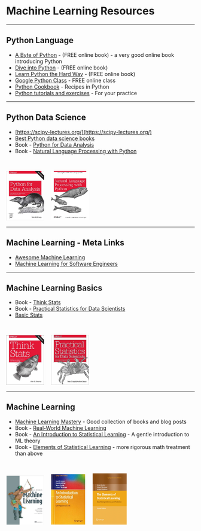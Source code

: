 # Machine Learning Resources

---

## Python Language

- [A Byte of Python](https://python.swaroopch.com/) - (FREE online book) - a very good online book introducing Python
- [Dive into Python](https://diveintopython3.problemsolving.io/) - (FREE online book)
- [Learn Python the Hard Way](https://learnpythonthehardway.org/python3/) - (FREE online book)
- [Google Python Class](https://developers.google.com/edu/python/?csw=1) - FREE online class
- [Python Cookbook](https://github.com/ActiveState/code) - Recipes in Python
- [Python tutorials and exercises](https://www.w3resource.com/python-exercises/) - For your practice

---

## Python Data Science
- [https://scipy-lectures.org/](https://scipy-lectures.org/)
- [Best Python data science books](http://bigdata-madesimple.com/8-best-python-data-science-books/)
- Book - [Python for Data Analysis](https://www.oreilly.com/library/view/python-for-data/9781491957653/)
- Book - [Natural Language Processing with Python](http://www.nltk.org/book/)

<br />

<!-- TODO shiva -->

<img src="../../assets/images/books/python-for-data-analysis-9781449319793.jpg" style="width:20%;" /> &nbsp; &nbsp;
<img src="../../assets/images/books/natural-language-processing-with-python-9780596516499.jpg" style="width:20%;" />

---

## Machine Learning - Meta Links

- [Awesome Machine Learning](https://github.com/josephmisiti/awesome-machine-learning)
- [Machine Learning for Software Engineers](https://github.com/ZuzooVn/machine-learning-for-software-engineers)

---

## Machine Learning Basics

- Book - [Think Stats](https://greenteapress.com/wp/think-stats-2e/)
- Book - [Practical Statistics for Data Scientists](http://shop.oreilly.com/product/0636920048992.do)
- [Basic Stats](https://statpages.info/)

<br />

<!-- TODO shiva -->

<img src="../../assets/images/books/think-stats-9781491907337.jpg" style="width:20%;" /> &nbsp;  &nbsp;
<img src="../../assets/images/books/practical-statistics-for-data-scientists-9781491952962.jpg" style="width:20%;" />

---

## Machine Learning

- [Machine Learning Mastery](https://machinelearningmastery.com/) - Good collection of books and blog posts
- Book - [Real-World Machine Learning](https://www.manning.com/books/real-world-machine-learning)
- Book - [An Introduction to Statistical Learning](http://faculty.marshall.usc.edu/gareth-james/) - A gentle introduction to ML theory
- Book - [Elements of Statistical Learning](https://web.stanford.edu/~hastie/ElemStatLearn/) - more rigorous math treatment than above

<br />

<!-- TODO shiva -->
<img src="../../assets/images/books/real-world-machine-learning-9781617291920.png" style="width:20%;" /> &nbsp;  &nbsp;
<img src="../../assets/images/books/introduction-to-statistical-learning-9781461471370.jpg" style="width:18%;" /> &nbsp; &nbsp;
<img src="../../assets/images/books/elemants-of-statistical-learning-9780387848570.jpg" style="width:18%;" /> &nbsp; &nbsp;
